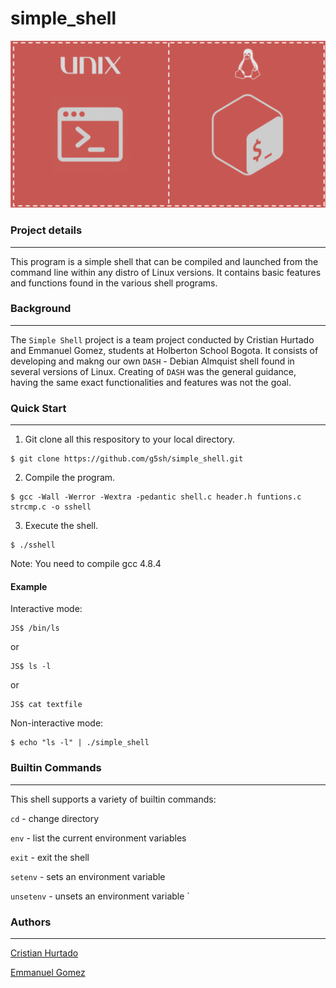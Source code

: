 # simple_shell

![logo](/unix.png)

### Project details
-----
This program is a simple shell that can be compiled and launched from the command line within any distro of Linux versions. It contains basic features and functions found in the various shell programs.


### Background
-----
The `Simple Shell` project is a team project conducted by Cristian Hurtado and Emmanuel Gomez, students at Holberton School Bogota. It consists of developing and makng our own `DASH` - Debian Almquist shell found in several versions of Linux. Creating of `DASH` was the general guidance, having the same exact functionalities and features was not the goal.

### Quick Start
-----
1. Git clone all this respository to your local directory.
```
$ git clone https://github.com/g5sh/simple_shell.git
```
2. Compile the program.
```
$ gcc -Wall -Werror -Wextra -pedantic shell.c header.h funtions.c strcmp.c -o sshell
```
3. Execute the shell.
```
$ ./sshell
```
Note: You need to compile gcc 4.8.4

#### Example
Interactive mode:
```
JS$ /bin/ls
```
or
```
JS$ ls -l
```
or
```
JS$ cat textfile
```
Non-interactive mode:
```
$ echo "ls -l" | ./simple_shell
```

### Builtin Commands
-----
This shell supports a variety of builtin commands:

`cd` - change directory

`env` - list the current environment variables

`exit` - exit the shell

`setenv` - sets an environment variable

`unsetenv` - unsets an environment variable
`
### Authors
-----

[Cristian Hurtado](https://github.com/cristian0497)

[Emmanuel Gomez](https://github.com/g5sh)
